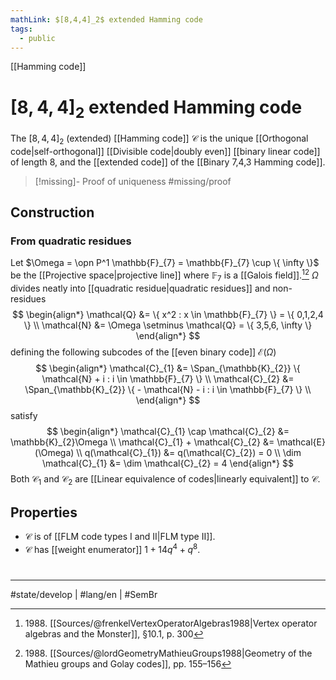 ```yaml
---
mathLink: $[8,4,4]_2$ extended Hamming code
tags:
  - public
---
```

[[Hamming code]]
# $[8,4,4]_2$ extended Hamming code

The $[8,4,4]_{2}$ (extended) [[Hamming code]] $\mathcal{C}$ is the unique [[Orthogonal code|self-orthogonal]] [[Divisible code|doubly even]] [[binary linear code]] of length $8$,
and the [[extended code]] of the [[Binary 7,4,3 Hamming code]].

> [!missing]- Proof of uniqueness
> #missing/proof

## Construction

### From quadratic residues
Let $\Omega = \opn P^1 \mathbb{F}_{7} = \mathbb{F}_{7} \cup \{ \infty \}$ be the [[Projective space|projective line]] where $\mathbb{F}_{7}$ is a [[Galois field]].[^FLM][^Lord]
$\Omega$ divides neatly into [[quadratic residue|quadratic residues]] and non-residues
$$
\begin{align*}
\mathcal{Q} &= \{ x^2 : x \in \mathbb{F}_{7} \} = \{ 0,1,2,4 \} \\
\mathcal{N} &= \Omega \setminus \mathcal{Q} = \{ 3,5,6, \infty \} 
\end{align*}
$$
defining the following subcodes of the [[even binary code]] $\mathcal{E}(\Omega)$
$$
\begin{align*}
\mathcal{C}_{1} &= \Span_{\mathbb{K}_{2}} \{ \mathcal{N} + i : i \in \mathbb{F}_{7} \}  \\
\mathcal{C}_{2} &= \Span_{\mathbb{K}_{2}} \{ - \mathcal{N} - i : i \in \mathbb{F}_{7} \} \\
\end{align*}
$$
satisfy
$$
\begin{align*}
\mathcal{C}_{1} \cap \mathcal{C}_{2} &= \mathbb{K}_{2}\Omega \\
\mathcal{C}_{1} + \mathcal{C}_{2} &= \mathcal{E}(\Omega) \\
q(\mathcal{C}_{1}) &= q(\mathcal{C}_{2}) = 0 \\
\dim \mathcal{C}_{1} &= \dim \mathcal{C}_{2} = 4
\end{align*}
$$
Both $\mathcal{C}_{1}$ and $\mathcal{C}_{2}$ are [[Linear equivalence of codes|linearly equivalent]] to $\mathcal{C}$.

  [^FLM]: 1988\. [[Sources/@frenkelVertexOperatorAlgebras1988|Vertex operator algebras and the Monster]], §10.1, p. 300

  [^Lord]: 1988\. [[Sources/@lordGeometryMathieuGroups1988|Geometry of the Mathieu groups and Golay codes]], pp. 155–156

## Properties

- $\mathcal{C}$ is of [[FLM code types I and II|FLM type II]].
- $\mathcal{C}$ has [[weight enumerator]] $1 + 14q^4 + q^8$.

#
---
#state/develop  | #lang/en | #SemBr